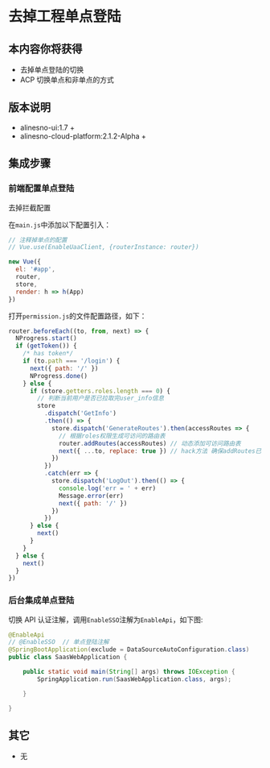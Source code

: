 # 去掉工程单点登陆

## 本内容你将获得

- 去掉单点登陆的切换
- ACP 切换单点和非单点的方式

## 版本说明

- alinesno-ui:1.7 +
- alinesno-cloud-platform:2.1.2-Alpha +

## 集成步骤

### 前端配置单点登陆

去掉拦截配置

在`main.js`中添加以下配置引入：

```javascript
// 注释掉单点的配置
// Vue.use(EnableUaaClient, {routerInstance: router})

new Vue({
  el: '#app',
  router,
  store,
  render: h => h(App)
})
```

打开`permission.js`的文件配置路径，如下：

```javascript
router.beforeEach((to, from, next) => {
  NProgress.start()
  if (getToken()) {
    /* has token*/
    if (to.path === '/login') {
      next({ path: '/' })
      NProgress.done()
    } else {
      if (store.getters.roles.length === 0) {
        // 判断当前用户是否已拉取完user_info信息
        store
          .dispatch('GetInfo')
          .then(() => {
            store.dispatch('GenerateRoutes').then(accessRoutes => {
              // 根据roles权限生成可访问的路由表
              router.addRoutes(accessRoutes) // 动态添加可访问路由表
              next({ ...to, replace: true }) // hack方法 确保addRoutes已完成
            })
          })
          .catch(err => {
            store.dispatch('LogOut').then(() => {
              console.log('err = ' + err)
              Message.error(err)
              next({ path: '/' })
            })
          })
      } else {
        next()
      }
    }
  } else {
    next()
  }
})
```

### 后台集成单点登陆

切换 API 认证注解，调用`EnableSSO`注解为`EnableApi`，如下图:

```java
@EnableApi
// @EnableSSO  // 单点登陆注解
@SpringBootApplication(exclude = DataSourceAutoConfiguration.class)
public class SaasWebApplication {

	public static void main(String[] args) throws IOException {
		SpringApplication.run(SaasWebApplication.class, args);

	}

}
```

## 其它

- 无
